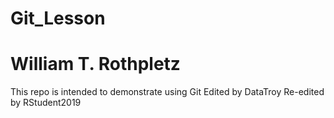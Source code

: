 # Git_Lesson
# William T. Rothpletz
This repo is intended to demonstrate using Git
Edited by DataTroy
Re-edited by RStudent2019
